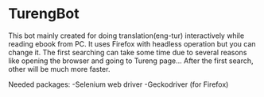 # TurengBot
This bot mainly created for doing translation(eng-tur) interactively while reading ebook from PC. It uses Firefox with headless operation but you can change it. The first searching can take some time due to several reasons like opening the browser and going to Tureng page... After the first search, other will be much more faster.

Needed packages:
-Selenium web driver 
-Geckodriver (for Firefox)

